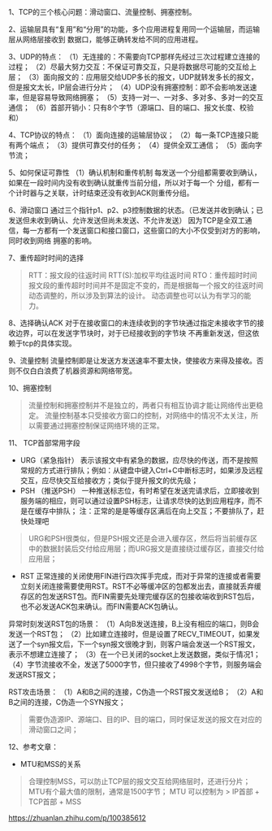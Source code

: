 1、TCP的三个核心问题：滑动窗口、流量控制、拥塞控制。

2、运输层具有“复用”和“分用”的功能，多个应用进程复用同一个运输层，而运输层从网络层接收到
数据口，能够正确转发给不同的应用进程。

3、UDP的特点：
（1）无连接的：不需要向TCP那样先经过三次过程建立连接的过程；
（2）尽最大努力交互：不保证可靠交互，只是将数据尽可能的交互给上层；
（3）面向报文的：应用层交给UDP多长的报文，UDP就转发多长的报文，但是报文太长，IP层会进行分片；
（4）UDP没有拥塞控制：即不会影响发送速率，但是容易导致网络拥塞；
（5）支持一对一、一对多、多对多、多对一的交互通信；
（6）首部开销小：只有8个字节（源端口、目的端口、报文长度、校验和）

4、TCP协议的特点：
（1）面向连接的运输层协议；
（2）每一条TCP连接只能有两个端点；
（3）提供可靠交付的任务；
（4）提供全双工通信；
（5）面向字节流；

5、如何保证可靠性
（1）确认机制和重传机制
每发送一个分组都需要收到确认，如果在一段时间内没有收到确认就重传当前分组，所以对于每一个
分组，都有一个计时器与之关联，计时结束还没有收到ACK则重传分组。

6、滑动窗口
通过三个指针p1、p2、p3控制数据的状态。（已发送并收到确认；已发送但未收到确认、允许发送但尚未发送、不允许发送）
因为TCP是全双工通信，每一方都有一个发送窗口和接口窗口，这些窗口的大小不仅受到对方的影响，同时收到网络
拥塞的影响。

7、重传超时时间的选择
> RTT：报文段的往返时间
RTT(S):加权平均往返时间
RTO：重传超时时间
报文段的重传超时时间并不是固定不变的，而是根据每一个报文的往返时间动态调整的，所以涉及到算法的设计。
动态调整也可以认为有学习的能力。

8、选择确认ACK
对于在接收窗口的未连续收到的字节块通过指定未接收字节的接收边界，可以在发送字节块时，对于已经接收到的字节块
不再重新发送，但这依赖于tcp的具体实现。

9、流量控制
流量控制即是让发送方发送速率不要太快，使接收方来得及接收。否则不仅白白浪费了机器资源和网络带宽。

10、拥塞控制
> 流量控制和拥塞控制并不是独立的，两者只有相互协调才能让网络传出更稳定。
流量控制基本只受接收方窗口的控制，对网络中的情况不太关注，所以需要通过拥塞控制保证网络环境的正常。

11、 TCP首部常用字段
- URG（紧急指针）
表示该报文中有紧急的数据，应尽快的传送，而不是按照常规的方式进行排队；例如：从键盘中键入Ctrl+C中断标志时，如果涉及远程交互，应尽快交互给接收方；类似于提升报文的优先级；
- PSH （推送PSH）
一种推送标志位，有时希望在发送完请求后，立即接收到服务端的相应，则可以通过设置PSH标志，让请求尽快的达到应用程序，而不是在缓存中排队；
注：正常的是是等缓存区满后在向上交互；不要排队了，赶快处理吧
> URG和PSH很类似，但是PSH报文还是会进入缓存区，然后将当前缓存区中的数据封装后交付给应用层；而URG报文是直接绕过缓存区，直接交付给应用层；

- RST
正常连接的关闭使用FIN进行四次挥手完成，而对于异常的连接或者需要立刻关闭连接需要使用RST。RST不必等缓冲区的包都发出去，直接就丢弃缓存区的包发送RST包。而FIN需要先处理完缓存区的包接收端收到RST包后，也不必发送ACK包来确认。而FIN需要ACK包确认。

异常时刻发送RST包的场景：
（1）A向B发送连接，B上没有相应的端口，则B会发送一个RST包；
（2）比如建立连接时，但是设置了RECV_TIMEOUT，如果发送了一个syn报文后，下一个syn报文很晚才到，则客户端会发送一个RST报文，表示不想建立连接了；
（3）在一个已关闭的socket上发送数据，类似于情况1；
（4）字节流接收不全，发送了5000字节，但只接收了4998个字节，则服务端会发送RST报文；

RST攻击场景：
（1）A和B之间的连接，C伪造一个RST报文发送给B；
（2）A和B之间的连接，C伪造一个SYN报文；
> 需要伪造源IP、源端口、目的IP、目的端口，同时保证发送的报文在对应的滑动窗口之间；

12、参考文章：

- MTU和MSS的关系
> 合理控制MSS，可以防止TCP层的报文交互给网络层时，还进行分片；MTU有个最大值的限制，通常是1500字节；
MTU 可以控制为 > IP首部 + TCP首部 + MSS

https://zhuanlan.zhihu.com/p/100385612
